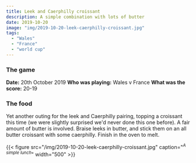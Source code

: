 ```yaml
---
title: Leek and Caerphilly croissant
description: A simple combination with lots of butter
date: 2019-10-20
image: "img/2019-10-20-leek-caerphilly-croissant.jpg"
tags:
  - "Wales"
  - "France"
  - "world cup"
---
```


### The game

**Date:** 20th October 2019
**Who was playing:** Wales v France
**What was the score:** 20-19

### The food

Yet another outing for the leek and Caerphilly pairing, topping a croissant this time (we were slightly surprised we'd never done this one before). A fair amount of butter is involved. Braise leeks in butter, and stick them on an all butter croissant with some caerphilly. Finish in the oven to melt.

{{< figure src="/img/2019-10-20-leek-caerphilly-croissant.jpg" caption="<sup>*A simple lunch*</sup>" width="500" >}}

